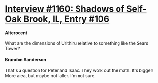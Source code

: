 # [Interview #1160: Shadows of Self-Oak Brook, IL, Entry #106](https://www.theoryland.com/intvmain.php?i=1160#106)

#### Alterodent

What are the dimensions of Urithiru relative to something like the Sears Tower?

#### Brandon Sanderson

That's a question for Peter and Isaac. They work out the math. It's bigger! More area, but maybe not taller. I'm not sure.

